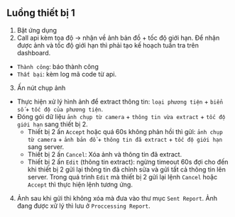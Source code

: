 ## Luồng thiết bị 1
1. Bật ứng dụng
2. Call api kèm tọa độ -> nhận về ảnh bản đồ + tốc độ giới hạn. Để nhận được ảnh và tốc độ giới hạn thì phải tạo kế hoạch tuần tra trên dashboard.
- `Thành công`: báo thành công
- `Thất bại`: kèm log mã code từ api.
3. Ấn nút chụp ảnh
- Thực hiện xử lý hình ảnh để extract thông tin: `loại phương tiện` + `biển số` + `tốc độ của phương tiện`.
- Đóng gói dữ liệu `ảnh chụp từ camera` + `thông tin vừa extract` + `tốc độ giới hạn` sang thiết bị 2.
    - Thiết bị 2 ấn `Accept` hoặc quá 60s không phản hồi thì gửi: `ảnh chụp từ camera` + `ảnh bản đồ` + `thông tin đã extract` + `tốc độ giới hạn` sang server.
    - Thiết bị 2 ấn `Cancel`: Xóa ảnh và thông tin đã extract.
    - Thiết bị 2 ấn `Edit` (thông tin extract): ngừng timeout 60s đợi cho đến khi thiết bị 2 gửi lại thông tin đã chỉnh sửa và gửi tất cả thông tin lên server. Trong quá trình `Edit` mà thiết bị 2 gửi lại lệnh `Cancel` hoặc `Accept` thì thực hiện lệnh tương ứng.
4. Ảnh sau khi gửi thì không xóa mà đưa vào thư mục `Sent Report`. Ảnh đang được xử lý thì lưu ở `Proccessing Report`.